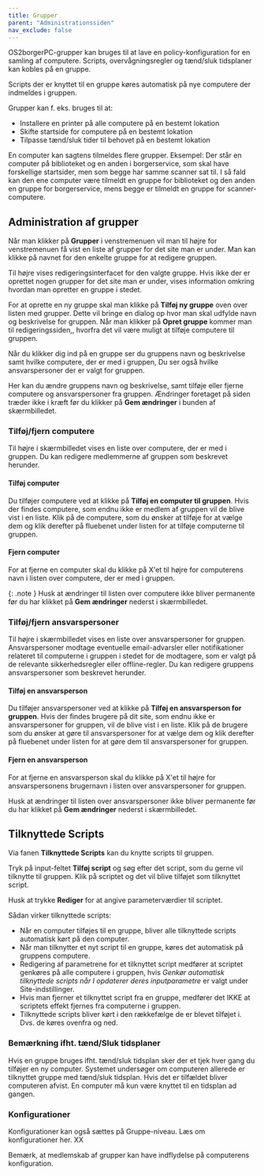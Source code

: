 ```yaml
---
title: Grupper
parent: "Administrationssiden"
nav_exclude: false
---
```


OS2borgerPC-grupper kan bruges til at lave en policy-konfiguration for en samling af computere. Scripts, overvågningsregler og tænd/sluk tidsplaner kan kobles på en gruppe.

Scripts der er knyttet til en gruppe køres automatisk på nye computere der indmeldes i gruppen.

Grupper kan f. eks. bruges til at:
- Installere en printer på alle computere på en bestemt lokation
- Skifte startside for computere på en bestemt lokation
- Tilpasse tænd/sluk tider til behovet på en bestemt lokation

En computer kan sagtens tilmeldes flere grupper.
Eksempel: Der står en computer på biblioteket og en anden i borgerservice, som skal have forskellige startsider, men som begge har samme scanner sat til. I så fald kan den ene computer være tilmeldt en gruppe for biblioteket og den anden en gruppe for borgerservice, mens begge er tilmeldt en gruppe for scanner-computere.


## Administration af grupper

Når man klikker på **Grupper** i venstremenuen vil man til højre for venstremenuen få vist en liste af grupper for det site man er under. Man kan klikke på navnet for den enkelte gruppe for at redigere gruppen.

Til højre vises redigeringsinterfacet for den valgte gruppe. Hvis ikke der er oprettet nogen grupper for det site man er under, vises information omkring hvordan man opretter en gruppe i stedet.

For at oprette en ny gruppe skal man klikke på **Tilføj ny gruppe** oven over listen med grupper. Dette vil bringe en dialog op hvor man skal udfylde navn og beskrivelse for gruppen. Når man klikker på **Opret gruppe** kommer man til redigeringssiden,, hvorfra det vil være muligt at tilføje computere til gruppen.

Når du klikker dig ind på en gruppe ser du gruppens navn og beskrivelse samt hvilke computere, der er med i gruppen, Du ser også hvilke ansvarspersoner der er valgt for gruppen. 

Her kan du ændre gruppens navn og beskrivelse, samt tilføje eller fjerne computere og ansvarspersoner fra gruppen. Ændringer foretaget på siden træder ikke i kræft før du klikker på **Gem ændringer** i bunden af skærmbilledet.

### Tilføj/fjern computere
Til højre i skærmbilledet vises en liste over computere, der er med i gruppen. Du kan redigere medlemmerne af gruppen som beskrevet herunder.

#### Tilføj computer
Du tilføjer computere ved at klikke på **Tilføj en computer til gruppen**. Hvis der findes computere, som endnu ikke er medlem af gruppen vil de blive vist i en liste. Klik på de computere, som du ønsker at tilføje for at vælge dem og klik derefter på fluebenet under listen for at tilføje computerne til gruppen.

#### Fjern computer
For at fjerne en computer skal du klikke på X'et til højre for computerens navn i listen over computere, der er med i gruppen.

{: .note }
Husk at ændringer til listen over computere ikke bliver permanente før du har klikket på **Gem ændringer** nederst i skærmbilledet.

### Tilføj/fjern ansvarspersoner
Til højre i skærmbilledet vises en liste over ansvarspersoner for gruppen.
Ansvarspersoner modtage eventuelle email-advarsler eller notifikationer relateret til computerne i gruppen i stedet for de modtagere, som er valgt på de relevante sikkerhedsregler eller offline-regler. Du kan redigere gruppens ansvarspersoner som beskrevet herunder.

#### Tilføj en ansvarsperson
Du tilføjer ansvarspersoner ved at klikke på **Tilføj en ansvarsperson for gruppen**. Hvis der findes brugere på dit site, som endnu ikke er ansvarspersoner for gruppen, vil de blive vist i en liste. Klik på de brugere som du ønsker at gøre til ansvarspersoner for at vælge dem og klik derefter på fluebenet under listen for at gøre dem til ansvarspersoner for gruppen.

#### Fjern en ansvarsperson
For at fjerne en ansvarsperson skal du klikke på X'et til højre for ansvarspersonens brugernavn i listen over ansvarspersoner for gruppen.

Husk at ændringer til listen over ansvarspersoner ikke bliver permanente før du har klikket på **Gem ændringer** nederst i skærmbilledet.

## Tilknyttede Scripts
Via fanen **Tilknyttede Scripts** kan du knytte scripts til gruppen. 

Tryk på input-feltet **Tilføj script** og søg efter det script, som du gerne vil tilknytte til gruppen. Klik på scriptet og det vil blive tilføjet som tilknyttet script.

Husk at trykke **Rediger** for at angive parameterværdier til scriptet.

Sådan virker tilknyttede scripts:
- Når en computer tilføjes til en gruppe, bliver alle tilknyttede scripts automatisk kørt på den computer. 
- Når man tilknytter et nyt script til en gruppe, køres det automatisk på gruppens computere. 
- Redigering af parametrene for et tilknyttet script medfører at scriptet genkøres på alle computere i gruppen, hvis *Genkør automatisk tilknyttede scripts når I opdaterer deres inputparametre* er valgt under Site-indstillinger. 
- Hvis man fjerner et tilknyttet script fra en gruppe, medfører det IKKE at scriptets effekt fjernes fra computerne i gruppen.
- Tilknyttede scripts bliver kørt i den rækkefælge de er blevet tilføjet i. Dvs. de køres ovenfra og ned.

### Bemærkning ifht. tænd/Sluk tidsplaner
Hvis en gruppe bruges ifht. tænd/sluk tidsplan sker der et tjek hver gang du tilføjer en ny computer. Systemet undersøger om computeren allerede er tilknyttet gruppe med tænd/sluk tidsplan. Hvis det er tilfældet bliver computeren afvist. En computer må kun være knyttet til en tidsplan ad gangen. 

### Konfigurationer 
Konfigurationer kan også sættes på Gruppe-niveau. Læs om konfigurationer her. XX


Bemærk, at medlemskab af grupper kan have indflydelse på computerens konfiguration.